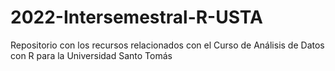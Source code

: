 # 2022-Intersemestral-R-USTA
Repositorio con los recursos relacionados con el Curso de Análisis de Datos con R para la Universidad Santo Tomás

